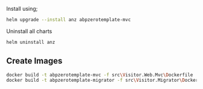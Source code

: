 Install using;

```bash
helm upgrade --install anz abpzerotemplate-mvc
```

Uninstall all charts

```bash
helm uninstall anz
```

## Create Images

```bash
docker build -t abpzerotemplate-mvc -f src\Visitor.Web.Mvc\Dockerfile .
docker build -t abpzerotemplate-migrator -f src\Visitor.Migrator\Dockerfile .
```
